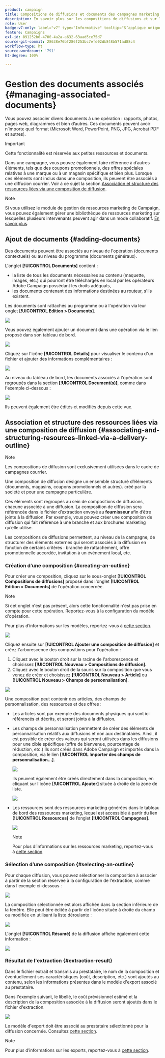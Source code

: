 ```yaml
---
product: campaign
title: Compositions de diffusions et documents des campagnes marketing
description: En savoir plus sur les compositions de diffusions et sur les documents des campagnes marketing
role: User
badge-v7-only: label="v7" type="Informative" tooltip="S’applique uniquement à Campaign Classic v7"
feature: Campaigns
exl-id: 891252b0-4700-4a2a-a632-63aad5ce75d7
source-git-commit: 28638e76bf286f253bc7efd02db848b571ad88c4
workflow-type: ht
source-wordcount: '791'
ht-degree: 100%

---
```


# Gestion des documents associés {#managing-associated-documents}

Vous pouvez associer divers documents à une opération : rapports, photos, pages web, diagrammes et bien d’autres. Ces documents peuvent avoir n’importe quel format (Microsoft Word, PowerPoint, PNG, JPG, Acrobat PDF et autres).

>[!IMPORTANT]
>
>Cette fonctionnalité est réservée aux petites ressources et documents.

Dans une campagne, vous pouvez également faire référence à d’autres éléments, tels que des coupons promotionnels, des offres spéciales relatives à une marque ou à un magasin spécifique et bien plus. Lorsque ces éléments sont inclus dans une composition, ils peuvent être associés à une diffusion courrier. Voir à ce sujet la section [Association et structure des ressources liées via une composition de diffusion](#associating-and-structuring-resources-linked-via-a-delivery-outline).

>[!NOTE]
>
>Si vous utilisez le module de gestion de ressources marketing de Campaign, vous pouvez également gérer une bibliothèque de ressources marketing sur lesquelles plusieurs intervenants peuvent agir dans un mode collaboratif. [En savoir plus](../../mrm/using/managing-marketing-resources.md).

## Ajout de documents {#adding-documents}

Des documents peuvent être associés au niveau de l&#39;opération (documents contextuels) ou au niveau du programme (documents généraux).

L&#39;onglet **[!UICONTROL Documents]** contient :

* la liste de tous les documents nécessaires au contenu (maquette, images, etc.) qui pourront être téléchargés en local par les opérateurs Adobe Campaign possédant les droits adéquats,
* les documents contenant des informations destinées au routeur, s&#39;ils existent.

Les documents sont rattachés au programme ou à l&#39;opération via leur onglet **[!UICONTROL Edition > Documents]**.

![](assets/s_ncs_user_op_add_document.png)

Vous pouvez également ajouter un document dans une opération via le lien proposé dans son tableau de bord.

![](assets/add_a_document_in_op.png)

Cliquez sur l&#39;icône **[!UICONTROL Détails]** pour visualiser le contenu d&#39;un fichier et ajouter des informations complémentaires :

![](assets/s_ncs_user_op_add_document_details.png)

Au niveau du tableau de bord, les documents associés à l&#39;opération sont regroupés dans la section **[!UICONTROL Document(s)]**, comme dans l&#39;exemple ci-dessous :

![](assets/s_ncs_user_op_edit_document.png)

Ils peuvent également être édités et modifiés depuis cette vue.

## Association et structure des ressources liées via une composition de diffusion {#associating-and-structuring-resources-linked-via-a-delivery-outline}

>[!NOTE]
>
>Les compositions de diffusion sont exclusivement utilisées dans le cadre de campagnes courrier.

Une composition de diffusion désigne un ensemble structuré d’éléments (documents, magasins, coupons promotionnels et autres). créé par la société et pour une campagne particulière.

Ces éléments sont regroupés au sein de compositions de diffusions, chacune associée à une diffusion. La composition de diffusion sera référencée dans le fichier d’extraction envoyé au **fournisseur** afin d’être jointe à la diffusion. Par exemple, vous pouvez créer une composition de diffusion qui fait référence à une branche et aux brochures marketing qu’elle utilise.

Les compositions de diffusions permettent, au niveau de la campagne, de structurer des éléments externes qui seront associés à la diffusion en fonction de certains critères : branche de rattachement, offre promotionnelle accordée, invitation à un événement local, etc.

### Création d’une composition {#creating-an-outline}

Pour créer une composition, cliquez sur le sous-onglet **[!UICONTROL Compositions de diffusions]** proposé dans l&#39;onglet **[!UICONTROL Edition > Documents]** de l&#39;opération concernée.

>[!NOTE]
>
>Si cet onglet n&#39;est pas présent, alors cette fonctionnalité n&#39;est pas prise en compte pour cette opération. Reportez-vous à la configuration du modèle d&#39;opération.
>   
>Pour plus d’informations sur les modèles, reportez-vous à [cette section](../../campaign/using/marketing-campaign-templates.md#campaign-templates).

![](assets/s_ncs_user_op_composition_link.png)

Cliquez ensuite sur **[!UICONTROL Ajouter une composition de diffusion]** et créez l&#39;arborescence des compositions pour l&#39;opération :

1. Cliquez avec le bouton droit sur la racine de l&#39;arborescence et choisissez **[!UICONTROL Nouveau > Compositions de diffusion]**.
1. Cliquez avec le bouton droit de la souris sur la composition que vous venez de créer et choisissez **[!UICONTROL Nouveau > Article]** ou **[!UICONTROL Nouveau > Champs de personnalisation]**.

![](assets/s_ncs_user_op_add_composition.png)

Une composition peut contenir des articles, des champs de personnalisation, des ressources et des offres :

* Les articles sont par exemple des documents physiques qui sont ici référencés et décrits, et seront joints à la diffusion.
* Les champs de personnalisation permettent de créer des éléments de personnalisation relatifs aux diffusions et non aux destinataires. Ainsi, il est possible de créer des valeurs qui seront utilisées dans les diffusions pour une cible spécifique (offre de bienvenue, pourcentage de réduction, etc.) Ils sont créés dans Adobe Campaign et importés dans la composition, via le lien **[!UICONTROL Importer des champs de personnalisation...]**.

  ![](assets/s_ncs_user_op_add_composition_field.png)

  Ils peuvent également être créés directement dans la composition, en cliquant sur l&#39;icône **[!UICONTROL Ajouter]** située à droite de la zone de liste.

  ![](assets/s_ncs_user_op_add_composition_field_button.png)

* Les ressources sont des ressources marketing générées dans le tableau de bord des ressources marketing, lequel est accessible à partir du lien **[!UICONTROL Ressources]** de l’onglet **[!UICONTROL Campagnes]**.

  ![](assets/s_ncs_user_mkg_resource_ovv.png)

  >[!NOTE]
  >
  >Pour plus d’informations sur les ressources marketing, reportez-vous à [cette section](../../mrm/using/managing-marketing-resources.md).

### Sélection d’une composition {#selecting-an-outline}

Pour chaque diffusion, vous pouvez sélectionner la composition à associer à partir de la section réservée à la configuration de l&#39;extraction, comme dans l&#39;exemple ci-dessous :

![](assets/s_ncs_user_op_select_composition.png)

La composition sélectionnée est alors affichée dans la section inférieure de la fenêtre. Elle peut être éditée à partir de l&#39;icône située à droite du champ ou modifiée en utilisant la liste déroulante :

![](assets/s_ncs_user_op_select_composition_b.png)

L&#39;onglet **[!UICONTROL Résumé]** de la diffusion affiche également cette information :

![](assets/s_ncs_user_op_select_composition_c.png)

### Résultat de l&#39;extraction {#extraction-result}

Dans le fichier extrait et transmis au prestataire, le nom de la composition et éventuellement ses caractéristiques (coût, description, etc.) sont ajoutés au contenu, selon les informations présentes dans le modèle d&#39;export associé au prestataire.

Dans l&#39;exemple suivant, le libellé, le coût prévisionnel estimé et la description de la composition associée à la diffusion seront ajoutés dans le fichier d&#39;extraction.

![](assets/s_ncs_user_op_composition_in_export_template.png)

Le modèle d&#39;export doit être associé au prestataire sélectionné pour la diffusion concernée. Consultez [cette section](../../campaign/using/providers--stocks-and-budgets.md#creating-service-providers-and-their-cost-structures).

>[!NOTE]
>
>Pour plus d’informations sur les exports, reportez-vous à [cette section](../../platform/using/get-started-data-import-export.md).
